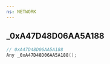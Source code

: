 ```yaml
---
ns: NETWORK
---
```

## _0xA47D48D06AA5A188

```c
// 0xA47D48D06AA5A188
Any _0xA47D48D06AA5A188();
```

